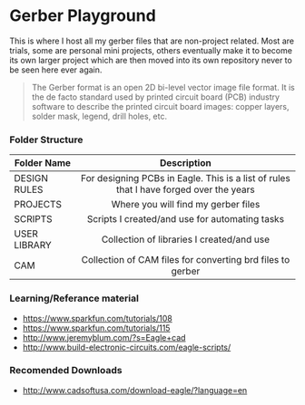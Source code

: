 <!-- https://github.com/adam-p/markdown-here/wiki/Markdown-Cheatsheet -->

Gerber Playground
=================
This is where I host all my gerber files that are non-project related. Most are trials, some are personal mini projects, others eventually make it to become its own larger project which are then moved into its own repository never to be seen here ever again.

>The Gerber format is an open 2D bi-level vector image file format. It is the de facto standard used by printed circuit board (PCB) industry software to describe the printed circuit board images: copper layers, solder mask, legend, drill holes, etc.

### Folder Structure

| Folder Name        | Description           |
| ------------- |:--------------------:| 
| DESIGN RULES     | For designing PCBs in Eagle. This is a list of rules that I have forged over the years | 
| PROJECTS     | Where you will find my gerber files| 
| SCRIPTS     | Scripts I created/and use for automating tasks | 
| USER LIBRARY     | Collection of libraries I created/and use | 
| CAM    | Collection of CAM files for converting brd files to gerber | 


### Learning/Referance material
* https://www.sparkfun.com/tutorials/108
* https://www.sparkfun.com/tutorials/115
* http://www.jeremyblum.com/?s=Eagle+cad
* http://www.build-electronic-circuits.com/eagle-scripts/

### Recomended Downloads
* http://www.cadsoftusa.com/download-eagle/?language=en

